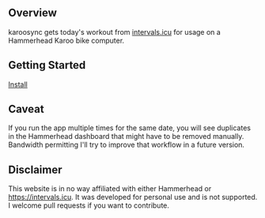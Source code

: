 ## Overview

karoosync gets today's workout from [intervals.icu](https://intervals.icu) for usage on a Hammerhead Karoo bike computer.

## Getting Started
[Install](INSTALL.MD)


## Caveat
If you run the app multiple times for the same date, you will see duplicates in the Hammerhead dashboard that might have to be removed manually. Bandwidth permitting I'll try to improve that workflow in a future version.

## Disclaimer
This website is in no way affiliated with either Hammerhead or https://intervals.icu. It was developed for personal use and is not supported. I welcome pull requests if you want to contribute.
